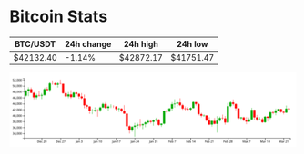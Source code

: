 # Bitcoin Stats

BTC/USDT|24h change|24h high|24h low|
|---|---|---|---|
|$42132.40|-1.14%|$42872.17|$41751.47|

<img src="./chart.svg">
